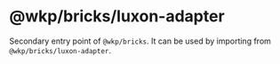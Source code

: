 # @wkp/bricks/luxon-adapter

Secondary entry point of `@wkp/bricks`. It can be used by importing from `@wkp/bricks/luxon-adapter`.
